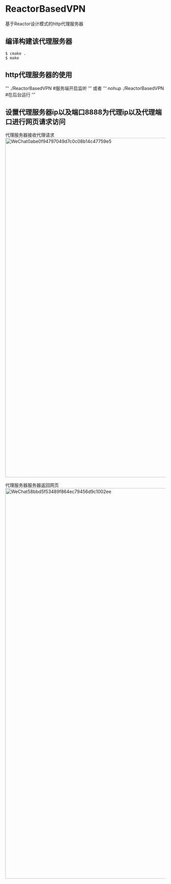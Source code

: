 # ReactorBasedVPN
基于Reactor设计模式的http代理服务器

## 编译构建该代理服务器
```
$ cmake .
$ make
```

## http代理服务器的使用
‘’‘
./ReactorBasedVPN #服务端开启监听
’‘’
或者
‘’‘
nohup ./ReactorBasedVPN #在后台运行
’‘’

## 设置代理服务器ip以及端口8888为代理ip以及代理端口进行网页请求访问
代理服务器接收代理请求
<img width="1062" alt="WeChat0abe0f94797049d7c0c08b14c47759e5" src="https://user-images.githubusercontent.com/53205201/137583945-62ae93b7-9284-4b61-8c91-e177f1a1bc2f.png">

代理服务器服务器返回网页
<img width="1222" alt="WeChat58bbd5f53489f864ec79456d9c1002ee" src="https://user-images.githubusercontent.com/53205201/137583917-fcd6be07-a4d8-43da-b4ab-ff22c4808967.png">
